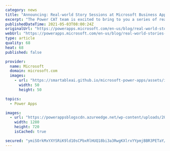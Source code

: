 ```yaml
---
category: news
title: "Announcing: Real-world Story Sessions at Microsoft Business Applications Summit"
excerpt: "The Power CAT team is excited to bring to you a series of real-world story sessions at the Microsoft Business Applications Summit (MBAS). In these sessions, you will hear directly from citizen makers, pro-developers, and IT Pros across a wide spectrum of organizations adopting Microsoft Power Platform."
publishedDateTime: 2021-05-03T08:00:24Z
originalUrl: "https://powerapps.microsoft.com/en-us/blog/real-world-stories-mbas-2021/"
webUrl: "https://powerapps.microsoft.com/en-us/blog/real-world-stories-mbas-2021/"
type: article
quality: 68
heat: 68
published: false

provider:
  name: Microsoft
  domain: microsoft.com
  images:
    - url: "https://smartableai.github.io/microsoft-power-apps/assets/images/organizations/microsoft.com-50x50.jpg"
      width: 50
      height: 50

topics:
  - Power Apps

images:
  - url: "https://powerappsblogscdn.azureedge.net/wp-content/uploads/2021/05/MBAS21_RealWorldStories_banner.png"
    width: 1280
    height: 720
    isCached: true

secured: "ymiSOrkMxYXYSRiK9ld10sCPbxRlHUQ18bi3a3RwgKXlrxYYpmjBBR3PETaY/iAsOs8uO0ePtg4CWrmo4+885ySmiV0duiPgVtUkZx9uqwATFbPundhNRPt7r8INPBaHgESzQXExYu3tj+crxGqTnywhD/g+9C72NYwNWJuE9cfXxq3/Co01DFQd/BqNfNJuSqN5iywhjkX+d5+EXPIcy+JVV+d9awMinwvTNZPzLi7hCQ6tqRYVChZhH1Sv1rhU91GltjJ9Q5byXpV8VPp6S473wYDCwT0nXGnylsooWgdM+iKkS4mtpcGM69406JV2H9k22k4X7y5VCbvLef+EvlQUpfML+L31d6g2u8o/RBY=;wlj/xBewRgdJLuOqqmlULg=="
---
```


